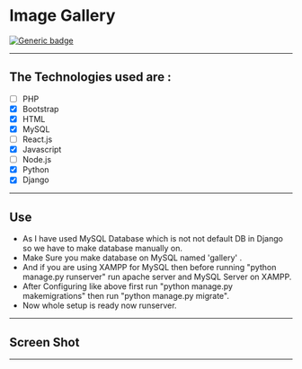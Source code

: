 # Image Gallery

[![Generic badge](https://img.shields.io/badge/Arpit-Gupta-1abc9c.svg)](https://github.com/NarutoOp)

---

## The Technologies used are :


- [ ] PHP
- [x] Bootstrap
- [x] HTML
- [x] MySQL
- [ ] React.js
- [x] Javascript
- [ ] Node.js
- [x] Python
- [x] Django

---

## Use

 - As I have used MySQL Database which is not not default DB in Django so we have to make database manually on. 
 - Make Sure you make database on MySQL named 'gallery' . 
 - And if you are using XAMPP for MySQL then before running "python manage.py runserver" run apache server and MySQL Server on XAMPP.
 - After Configuring like above first run "python manage.py makemigrations" then run "python manage.py migrate".
 - Now whole setup is ready now runserver.
 
---

## Screen Shot

 
---
